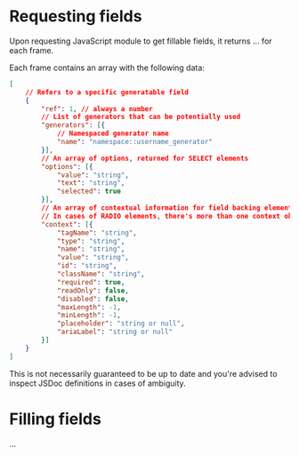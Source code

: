 # Requesting fields

Upon requesting JavaScript module to get fillable fields, it returns ... for each frame.

Each frame contains an array with the following data:
```json
[
    // Refers to a specific generatable field
    {
        "ref": 1, // always a number
        // List of generators that can be potentially used
        "generators": [{
            // Namespaced generator name
            "name": "namespace::username_generator"
        }],
        // An array of options, returned for SELECT elements
        "options": [{
            "value": "string",
            "text": "string",
            "selected": true
        }],
        // An array of contextual information for field backing elements
        // In cases of RADIO elements, there's more than one context object
        "context": [{
            "tagName": "string",
            "type": "string",
            "name": "string",
            "value": "string",
            "id": "string",
            "className": "string",
            "required": true,
            "readOnly": false,
            "disabled": false,
            "maxLength": -1,
            "minLength": -1,
            "placeholder": "string or null",
            "ariaLabel": "string or null"
        }]
    }
]
```
This is not necessarily guaranteed to be up to date and you're advised to inspect JSDoc definitions
in cases of ambiguity.

# Filling fields
...